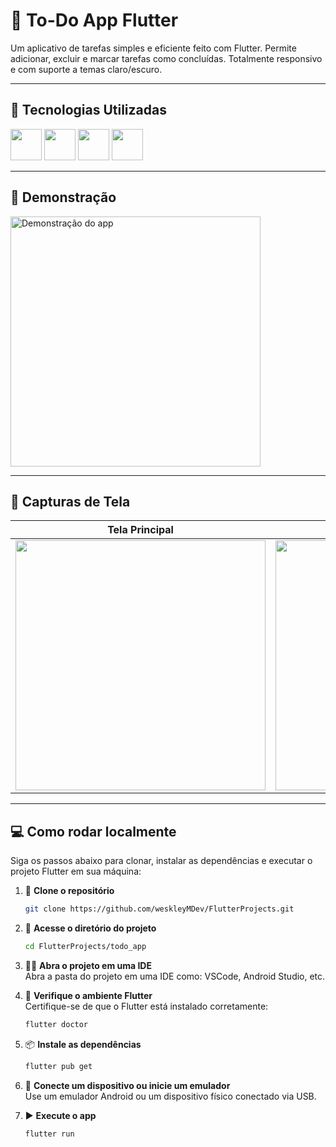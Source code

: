 # 📝 To-Do App Flutter

Um aplicativo de tarefas simples e eficiente feito com Flutter. Permite adicionar, excluir e marcar tarefas como concluídas. Totalmente responsivo e com suporte a temas claro/escuro.

---

## 🤖 Tecnologias Utilizadas

<div>
  <img src="https://cdn.jsdelivr.net/gh/devicons/devicon@latest/icons/flutter/flutter-original.svg" width="50" /> 
  <img src="https://cdn.jsdelivr.net/gh/devicons/devicon@latest/icons/dart/dart-original.svg" width="50" /> 
  <img src="https://cdn.jsdelivr.net/gh/devicons/devicon@latest/icons/mobx/mobx-original.svg" width="50" /> 
  <img src="https://cdn.jsdelivr.net/gh/devicons/devicon@latest/icons/sqlite/sqlite-original.svg" width="50" />
</div>

---

## 🎥 Demonstração

<p align="left">
  <img src="https://github.com/user-attachments/assets/bc9603d5-a99b-48cf-8e9d-e8e52d7b7af8" alt="Demonstração do app" height="400"/>
</p>

---

## 📸 Capturas de Tela

| Tela Principal | Excluir Tarefa |
|----------------|------------------|
| <img src="https://drive.google.com/uc?export=view&id=1-Fwuifxacs_CiWsDPgZTxKHnDdULMD84" height="400" /> | <img src="https://drive.google.com/uc?export=view&id=1-AnXmzBTOn33aini0jwoUT4bPEmfXeQe" height="400" /> |

---

## 💻 Como rodar localmente  

Siga os passos abaixo para clonar, instalar as dependências e executar o projeto Flutter em sua máquina:

1. 🧱 **Clone o repositório**  
   ```bash
   git clone https://github.com/weskleyMDev/FlutterProjects.git

2. 📂 **Acesse o diretório do projeto**  
   ```bash
   cd FlutterProjects/todo_app

3. 🧑‍💻 **Abra o projeto em uma IDE**  
   Abra a pasta do projeto em uma IDE como: VSCode, Android Studio, etc.

5. 🧪 **Verifique o ambiente Flutter**  
   Certifique-se de que o Flutter está instalado corretamente:
   ```bash
   flutter doctor

6. 📦 **Instale as dependências**  
   ```bash
   flutter pub get

7. 📱 **Conecte um dispositivo ou inicie um emulador**  
   Use um emulador Android ou um dispositivo físico conectado via USB.

8. ▶️ **Execute o app**  
   ```bash
   flutter run
